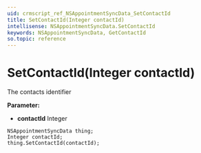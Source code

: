 ```yaml
---
uid: crmscript_ref_NSAppointmentSyncData_SetContactId
title: SetContactId(Integer contactId)
intellisense: NSAppointmentSyncData.SetContactId
keywords: NSAppointmentSyncData, GetContactId
so.topic: reference
---
```


# SetContactId(Integer contactId)

The contacts identifier

**Parameter:** 
 - **contactId** Integer

```crmscript
NSAppointmentSyncData thing;
Integer contactId;
thing.SetContactId(contactId);
```


